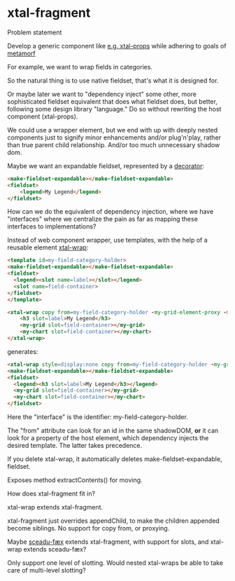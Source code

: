 # xtal-fragment

Problem statement

Develop a generic component like [e.g. xtal-props](https://github.com/bahrus/xtal-props) while adhering to goals of [metamorf](https://github.com/bahrus/metamorf)

For example, we want to wrap fields in categories.

So the natural thing is to use native fieldset, that's what it is designed for.

Or maybe later we want to "dependency inject" some other, more sophisticated fieldset equivalent that does what fieldset does, but better, following some design library "language."  Do so without rewriting the host component (xtal-props).

We could use a wrapper element, but we end with up with deeply nested components just to signify minor enhancements and/or plug'n'play, rather than true parent child relationship.  And/or too much unnecessary shadow dom.

Maybe we want an expandable fieldset, represented by a [decorator](https://github.com/bahrus/xtal-deco):

```html
<make-fieldset-expandable></make-fieldset-expandable>
<fieldset>
    <legend>My Legend</legend>
</fieldset>
```

How can we do the equivalent of dependency injection, where we have "interfaces" where we centralize the pain as far as mapping these interfaces to implementations?

Instead of web component wrapper, use templates, with the help of a reusable element [xtal-wrap](https://github.com/bahrus/xtal-wrap):

```html
<template id=my-field-category-holder>
<make-fieldset-expandable></make-fieldset-expandable>
<fieldset>
  <legend><slot name=label></slot></legend>
  <slot name=field-container>
</fieldset>
</template>

<xtal-wrap copy from=my-field-category-holder -my-grid-element-proxy -my-chart-element-proxy>
    <h3 slot=label>My Legend</h3>
    <my-grid slot=field-container></my-grid>
    <my-chart slot=field-container></my-chart>
</xtal-wrap>
```

generates:

```html
<xtal-wrap style=display:none copy from=my-field-category-holder -my-grid-element-proxy -my-chart-element-proxy></xtal-wrap>
<make-fieldset-expandable></make-fieldset-expandable>
<fieldset>
  <legend><h3 slot=label>My Legend</h3></legend>
  <my-grid slot=field-container></my-grid>
  <my-chart slot=field-container></my-chart>
</fieldset>
```

Here the "interface" is the identifier: my-field-category-holder.

The "from" attribute can look for an id in the same shadowDOM, **or** it can look for a property of the host element, which dependency injects the desired template.  The latter takes precedence.

If you delete xtal-wrap, it automatically deletes make-fieldset-expandable, fieldset.

Exposes method extractContents() for moving.

How does xtal-fragment fit in?

xtal-wrap extends xtal-fragment.

xtal-fragment just overrides appendChild, to make the children appended become siblings.  No support for  copy from, or proxying.

Maybe [sceadu-fæx](https://github.com/bahrus/sceadu-fax) extends xtal-fragment, with support for slots, and xtal-wrap extends sceadu-fæx?

Only support one level of slotting.  Would nested xtal-wraps be able to take care of multi-level slotting?
